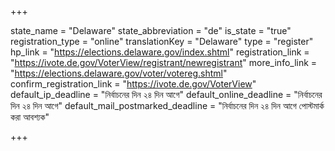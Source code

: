 +++

state_name = "Delaware"
state_abbreviation = "de"
is_state = "true"
registration_type = "online"
translationKey = "Delaware"
type = "register"
hp_link = "https://elections.delaware.gov/index.shtml"
registration_link = "https://ivote.de.gov/VoterView/registrant/newregistrant"
more_info_link = "https://elections.delaware.gov/voter/votereg.shtml"
confirm_registration_link = "https://ivote.de.gov/VoterView"
default_ip_deadline = "নির্বাচনের দিন ২৪ দিন আগে"
default_online_deadline = "নির্বাচনের দিন ২৪ দিন আগে"
default_mail_postmarked_deadline = "নির্বাচনের দিন ২৪ দিন আগে পোস্টমার্ক করা আবশ্যক"

+++